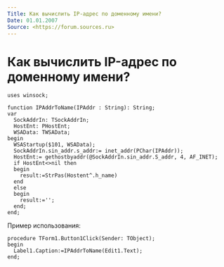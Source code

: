```yaml
---
Title: Как вычислить IP-адрес по доменному имени?
Date: 01.01.2007
Source: <https://forum.sources.ru>
---
```



Как вычислить IP-адрес по доменному имени?
==========================================

    uses winsock;
    
    function IPAddrToName(IPAddr : String): String; 
    var 
      SockAddrIn: TSockAddrIn; 
      HostEnt: PHostEnt; 
      WSAData: TWSAData; 
    begin 
      WSAStartup($101, WSAData); 
      SockAddrIn.sin_addr.s_addr:= inet_addr(PChar(IPAddr)); 
      HostEnt:= gethostbyaddr(@SockAddrIn.sin_addr.S_addr, 4, AF_INET); 
      if HostEnt<>nil then 
      begin 
        result:=StrPas(Hostent^.h_name) 
      end 
      else 
      begin 
        result:=''; 
      end; 
    end; 

Пример использования:

    procedure TForm1.Button1Click(Sender: TObject); 
    begin 
      Label1.Caption:=IPAddrToName(Edit1.Text); 
    end;

